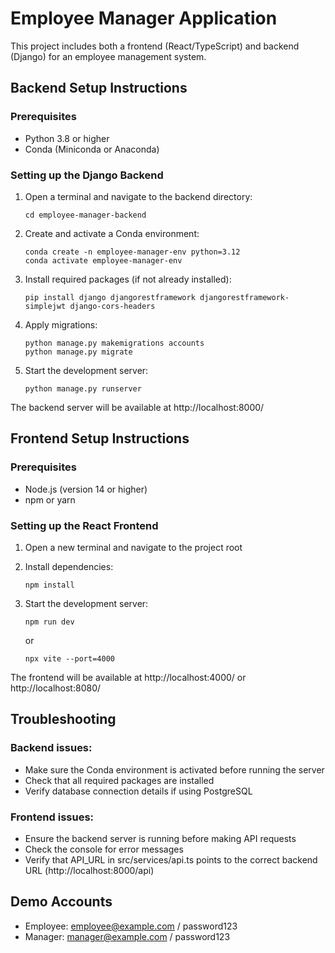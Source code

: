 
# Employee Manager Application

This project includes both a frontend (React/TypeScript) and backend (Django) for an employee management system.

## Backend Setup Instructions

### Prerequisites
- Python 3.8 or higher
- Conda (Miniconda or Anaconda)

### Setting up the Django Backend
1. Open a terminal and navigate to the backend directory:
   ```
   cd employee-manager-backend
   ```

2. Create and activate a Conda environment:
   ```
   conda create -n employee-manager-env python=3.12
   conda activate employee-manager-env
   ```

3. Install required packages (if not already installed):
   ```
   pip install django djangorestframework djangorestframework-simplejwt django-cors-headers
   ```

4. Apply migrations:
   ```
   python manage.py makemigrations accounts
   python manage.py migrate
   ```

5. Start the development server:
   ```
   python manage.py runserver
   ```

The backend server will be available at http://localhost:8000/

## Frontend Setup Instructions

### Prerequisites
- Node.js (version 14 or higher)
- npm or yarn

### Setting up the React Frontend
1. Open a new terminal and navigate to the project root

2. Install dependencies:
   ```
   npm install
   ```

3. Start the development server:
   ```
   npm run dev
   ```
   or
   ```
   npx vite --port=4000
   ```

The frontend will be available at http://localhost:4000/ or http://localhost:8080/

## Troubleshooting

### Backend issues:
- Make sure the Conda environment is activated before running the server
- Check that all required packages are installed
- Verify database connection details if using PostgreSQL

### Frontend issues:
- Ensure the backend server is running before making API requests
- Check the console for error messages
- Verify that API_URL in src/services/api.ts points to the correct backend URL (http://localhost:8000/api)

## Demo Accounts
- Employee: employee@example.com / password123
- Manager: manager@example.com / password123
